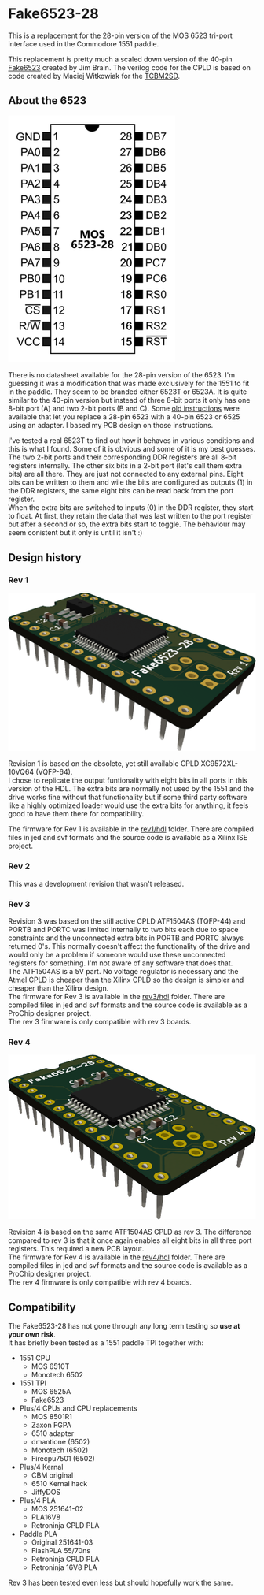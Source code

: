 # Fake6523-28
This is a replacement for the 28-pin version of the MOS 6523 tri-port interface used in the Commodore 1551 paddle.

This replacement is pretty much a scaled down version of the 40-pin [Fake6523](https://github.com/go4retro/Fake6523) created by Jim Brain. 
The verilog code for the CPLD is based on code created by Maciej Witkowiak for the [TCBM2SD](https://github.com/ytmytm/plus4-tcbm2sd).  

## About the 6523
<img src="ref/mos6523-28.png" alt="pinout" width="340"/>

There is no datasheet available for the 28-pin version of the 6523. I'm guessing it was a modification that was made exclusively for the 1551 to fit in the paddle. They seem to be branded either 6523T or 6523A. 
It is quite similar to the 40-pin version but instead of three 8-bit ports it only has one 8-bit port (A) and two 2-bit ports (B and C). Some [old instructions](ref/1551-tia.gif) were available that let you replace a 28-pin 6523 with a 40-pin 6523 or 6525 using an adapter. I based my PCB design on those instructions.

I've tested a real 6523T to find out how it behaves in various conditions and this is what I found. Some of it is obvious and some of it is my best guesses.  
The two 2-bit ports and their corresponding DDR registers are all 8-bit registers internally. The other six bits in a 2-bit port (let's call them extra bits) are all there. They are just not connected to any external pins.
Eight bits can be written to them and wile the bits are configured as outputs (1) in the DDR registers, the same eight bits can be read back from the port register.  
When the extra bits are switched to inputs (0) in the DDR register, they start to float. At first, they retain the data that was last written to the port register but after a second or so, the extra bits start to toggle. The behaviour may seem conistent but it only is until it isn't :)

## Design history

### Rev 1
<img src="rev1/images/mos6523-28_rev1_top_3d.png" alt="render" width="600"/>

Revision 1 is based on the obsolete, yet still available CPLD XC9572XL-10VQ64 (VQFP-64).  
I chose to replicate the output funtionality with eight bits in all ports in this version of the HDL. The extra bits are normally not used by the 1551 and the drive works fine without that functionality but if some third party software like a highly optimized loader would use the extra bits for anything, it feels good to have them there for compatibility.

The firmware for Rev 1 is available in the [rev1/hdl](rev1/hdl) folder. There are compiled files in jed and svf formats and the source code is available as a Xilinx ISE project.

### Rev 2
This was a development revision that wasn't released.

### Rev 3
Revision 3 was based on the still active CPLD ATF1504AS (TQFP-44) and PORTB and PORTC was limited internally to two bits each due to space constraints and the unconnected extra bits in PORTB and PORTC always returned 0's. This normally doesn't affect the functionality of the drive and would only be a problem if someone would use these unconnected registers for something. I'm not aware of any software that does that.  
The ATF1504AS is a 5V part. No voltage regulator is necessary and the Atmel CPLD is cheaper than the Xilinx CPLD so the design is simpler and cheaper than the Xilinx design.  
The firmware for Rev 3 is available in the [rev3/hdl](rev3/hdl) folder. There are compiled files in jed and svf formats and the source code is available as a ProChip designer project.  
The rev 3 firmware is only compatible with rev 3 boards.

### Rev 4
<img src="rev4/images/fake6523-28_rev4.png" alt="render" width="600"/>

Revision 4 is based on the same ATF1504AS CPLD as rev 3. The difference compared to rev 3 is that it once again enables all eight bits in all three port registers. This required a new PCB layout.  
The firmware for Rev 4 is available in the [rev4/hdl](rev4/hdl) folder. There are compiled files in jed and svf formats and the source code is available as a ProChip designer project.  
The rev 4 firmware is only compatible with rev 4 boards.

## Compatibility
The Fake6523-28 has not gone through any long term testing so **use at your own risk**.  
It has briefly been tested as a 1551 paddle TPI together with:
* 1551 CPU
    * MOS 6510T
    * Monotech 6502
* 1551 TPI
    * MOS 6525A
    * Fake6523
* Plus/4 CPUs and CPU replacements
    * MOS 8501R1
    * Zaxon FGPA
    * 6510 adapter
    * dmantione (6502)
    * Monotech (6502)
    * Firecpu7501 (6502)
* Plus/4 Kernal
    * CBM original
    * 6510 Kernal hack
    * JiffyDOS
* Plus/4 PLA
    * MOS 251641-02
    * PLA16V8
    * Retroninja CPLD PLA
* Paddle PLA
    * Original 251641-03
    * FlashPLA 55/70ns
    * Retroninja CPLD PLA
    * Retroninja 16V8 PLA

Rev 3 has been tested even less but should hopefully work the same.
